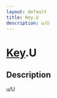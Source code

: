 ```yaml
---
layout: default
title: Key.U
description: u/U
---
```

# [Key]({{site.url}}/Pages/Reference/Key.html).U

## Description
u/U

